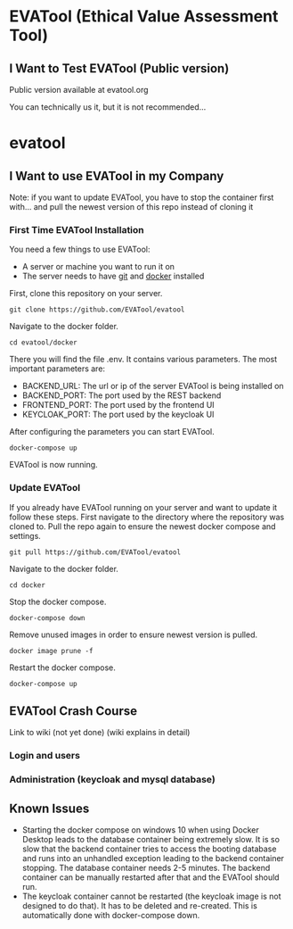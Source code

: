 # EVATool (Ethical Value Assessment Tool)

## I Want to Test EVATool (Public version)

Public version available at evatool.org

You can technically us it, but it is not recommended...
# evatool

## I Want to use EVATool in my Company

Note: if you want to update EVATool, you have to stop the container first with... and pull the newest version of this repo instead of cloning it

### First Time EVATool Installation

You need a few things to use EVATool:

- A server or machine you want to run it on
- The server needs to have [git](https://git-scm.com/) and [docker](https://www.docker.com/) installed

First, clone this repository on your server.

```
git clone https://github.com/EVATool/evatool
```

Navigate to the docker folder.

```
cd evatool/docker
```

There you will find the file .env. It contains various parameters. The most important parameters are:

- BACKEND_URL: The url or ip of the server EVATool is being installed on
- BACKEND_PORT: The port used by the REST backend
- FRONTEND_PORT: The port used by the frontend UI
- KEYCLOAK_PORT: The port used by the keycloak UI

After configuring the parameters you can start EVATool.

```
docker-compose up
```

EVATool is now running.

### Update EVATool

If you already have EVATool running on your server and want to update it follow these steps. First navigate to the directory where the repository was cloned to. Pull the repo again to ensure the newest docker compose and settings.

```
git pull https://github.com/EVATool/evatool
```

Navigate to the docker folder.

```
cd docker
```

Stop the docker compose.

```
docker-compose down
```

Remove unused images in order to ensure newest version is pulled.

```
docker image prune -f
```

Restart the docker compose.

```
docker-compose up
```

## EVATool Crash Course

Link to wiki (not yet done) (wiki explains in detail)

### Login and users


### Administration (keycloak and mysql database)


## Known Issues

- Starting the docker compose on windows 10 when using Docker Desktop leads to the database container being extremely slow. It is so slow that the backend container tries to access the booting database and runs into an unhandled exception leading to the backend container stopping. The database container needs 2-5 minutes. The backend container can be manually restarted after that and the EVATool should run.
- The keycloak container cannot be restarted (the keycloak image is not designed to do that). It has to be deleted and re-created. This is automatically done with docker-compose down.
